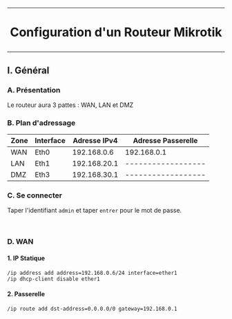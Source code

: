 ------------------------------------------------------------------------------------
# <p align='center'> Configuration d'un Routeur Mikrotik </p>
------------------------------------------------------------------------------------
## I. Général
### A. Présentation
Le routeur aura 3 pattes : WAN, LAN et DMZ
### B. Plan d'adressage

| Zone | Interface | Adresse IPv4  | Adresse Passerelle |
|------|-----------|---------------|--------------------| 
| WAN  | Eth0      | 192.168.0.6   | 192.168.0.1        |
| LAN  | Eth1      | 192.168.20.1  | ------------------ |
| DMZ  | Eth3      | 192.168.30.1  | ------------------ |

### C. Se connecter
Taper l'identifiant `admin` et taper `entrer` pour le mot de passe.

<br />

### D. WAN
#### 1. IP Statique
```
/ip address add address=192.168.0.6/24 interface=ether1
/ip dhcp-client disable ether1
```
#### 2. Passerelle
```
/ip route add dst-address=0.0.0.0/0 gateway=192.168.0.1
```
